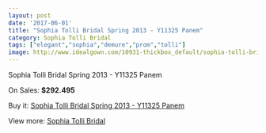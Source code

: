 ```yaml
---
layout: post
date: '2017-06-01'
title: "Sophia Tolli Bridal Spring 2013 - Y11325 Panem"
category: Sophia Tolli Bridal
tags: ["elegant","sophia","demure","prom","tolli"]
image: http://www.idealgown.com/10931-thickbox_default/sophia-tolli-bridal-spring-2013-y11325-panem.jpg
---
```

Sophia Tolli Bridal Spring 2013 - Y11325 Panem

On Sales: **$292.495**
<a href="https://www.idealgown.com/en/sophia-tolli-bridal/4488-sophia-tolli-bridal-spring-2013-y11325-panem.html"><amp-img layout="responsive" width="600" height="600" src="//www.idealgown.com/10931-thickbox_default/sophia-tolli-bridal-spring-2013-y11325-panem.jpg" alt="Sophia Tolli Bridal Spring 2013 - Y11325 Panem 0" /></a>
<a href="https://www.idealgown.com/en/sophia-tolli-bridal/4488-sophia-tolli-bridal-spring-2013-y11325-panem.html"><amp-img layout="responsive" width="600" height="600" src="//www.idealgown.com/10932-thickbox_default/sophia-tolli-bridal-spring-2013-y11325-panem.jpg" alt="Sophia Tolli Bridal Spring 2013 - Y11325 Panem 1" /></a>

Buy it: [Sophia Tolli Bridal Spring 2013 - Y11325 Panem](https://www.idealgown.com/en/sophia-tolli-bridal/4488-sophia-tolli-bridal-spring-2013-y11325-panem.html "Sophia Tolli Bridal Spring 2013 - Y11325 Panem")

View more: [Sophia Tolli Bridal](https://www.idealgown.com/en/52-sophia-tolli-bridal "Sophia Tolli Bridal")
